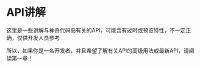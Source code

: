 # API讲解

这里是一些讲解与神奇代码岛有关的API，可能含有过时或预览特性，不一定正确，仅供开发人员参考

所以，如果你是一名开发者，并且希望了解有关API的高级用法或最新API，请阅读第一章！
